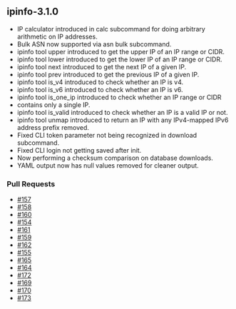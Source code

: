 ## ipinfo-3.1.0
* IP calculator introduced in calc subcommand for doing arbitrary arithmetic
on IP addresses.
* Bulk ASN now supported via asn bulk subcommand.
* ipinfo tool upper introduced to get the upper IP of an IP range or CIDR.
* ipinfo tool lower introduced to get the lower IP of an IP range or CIDR.
* ipinfo tool next introduced to get the next IP of a given IP.
* ipinfo tool prev introduced to get the previous IP of a given IP.
* ipinfo tool is_v4 introduced to check whether an IP is v4.
* ipinfo tool is_v6 introduced to check whether an IP is v6.
* ipinfo tool is_one_ip introduced to check whether an IP range or CIDR
* contains only a single IP.
* ipinfo tool is_valid introduced to check whether an IP is a valid IP or
not.
* ipinfo tool unmap introduced to return an IP with any IPv4-mapped IPv6
address prefix removed.
* Fixed CLI token parameter not being recognized in download subcommand.
* Fixed CLI login not getting saved after init.
* Now performing a checksum comparison on database downloads.
* YAML output now has null values removed for cleaner output.

### Pull Requests

* [#157](https://github.com/ipinfo/cli/pull/157)
* [#158](https://github.com/ipinfo/cli/pull/158)
* [#160](https://github.com/ipinfo/cli/pull/160)
* [#154](https://github.com/ipinfo/cli/pull/154)
* [#161](https://github.com/ipinfo/cli/pull/161)
* [#159](https://github.com/ipinfo/cli/pull/159)
* [#162](https://github.com/ipinfo/cli/pull/162)
* [#155](https://github.com/ipinfo/cli/pull/155)
* [#165](https://github.com/ipinfo/cli/pull/165)
* [#164](https://github.com/ipinfo/cli/pull/164)
* [#172](https://github.com/ipinfo/cli/pull/172)
* [#169](https://github.com/ipinfo/cli/pull/169)
* [#170](https://github.com/ipinfo/cli/pull/170)
* [#173](https://github.com/ipinfo/cli/pull/173)
